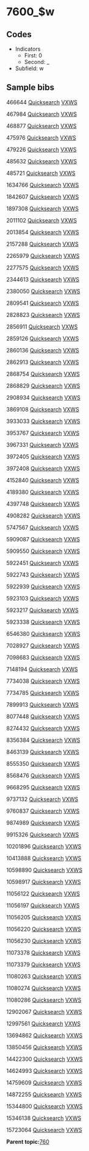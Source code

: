 # 7600\_$w

## Codes

-   Indicators
    -   First: 0
    -   Second: \_
-   Subfield: w

## Sample bibs

466644 [Quicksearch](https://search.library.yale.edu/catalog/466644) [VXWS](http://prodorbis.library.yale.edu:7014/vxws/GetHoldingsService?bibId=466644)

467984 [Quicksearch](https://search.library.yale.edu/catalog/467984) [VXWS](http://prodorbis.library.yale.edu:7014/vxws/GetHoldingsService?bibId=467984)

468877 [Quicksearch](https://search.library.yale.edu/catalog/468877) [VXWS](http://prodorbis.library.yale.edu:7014/vxws/GetHoldingsService?bibId=468877)

475976 [Quicksearch](https://search.library.yale.edu/catalog/475976) [VXWS](http://prodorbis.library.yale.edu:7014/vxws/GetHoldingsService?bibId=475976)

479226 [Quicksearch](https://search.library.yale.edu/catalog/479226) [VXWS](http://prodorbis.library.yale.edu:7014/vxws/GetHoldingsService?bibId=479226)

485632 [Quicksearch](https://search.library.yale.edu/catalog/485632) [VXWS](http://prodorbis.library.yale.edu:7014/vxws/GetHoldingsService?bibId=485632)

485721 [Quicksearch](https://search.library.yale.edu/catalog/485721) [VXWS](http://prodorbis.library.yale.edu:7014/vxws/GetHoldingsService?bibId=485721)

1634766 [Quicksearch](https://search.library.yale.edu/catalog/1634766) [VXWS](http://prodorbis.library.yale.edu:7014/vxws/GetHoldingsService?bibId=1634766)

1842607 [Quicksearch](https://search.library.yale.edu/catalog/1842607) [VXWS](http://prodorbis.library.yale.edu:7014/vxws/GetHoldingsService?bibId=1842607)

1897308 [Quicksearch](https://search.library.yale.edu/catalog/1897308) [VXWS](http://prodorbis.library.yale.edu:7014/vxws/GetHoldingsService?bibId=1897308)

2011102 [Quicksearch](https://search.library.yale.edu/catalog/2011102) [VXWS](http://prodorbis.library.yale.edu:7014/vxws/GetHoldingsService?bibId=2011102)

2013854 [Quicksearch](https://search.library.yale.edu/catalog/2013854) [VXWS](http://prodorbis.library.yale.edu:7014/vxws/GetHoldingsService?bibId=2013854)

2157288 [Quicksearch](https://search.library.yale.edu/catalog/2157288) [VXWS](http://prodorbis.library.yale.edu:7014/vxws/GetHoldingsService?bibId=2157288)

2265979 [Quicksearch](https://search.library.yale.edu/catalog/2265979) [VXWS](http://prodorbis.library.yale.edu:7014/vxws/GetHoldingsService?bibId=2265979)

2277575 [Quicksearch](https://search.library.yale.edu/catalog/2277575) [VXWS](http://prodorbis.library.yale.edu:7014/vxws/GetHoldingsService?bibId=2277575)

2344613 [Quicksearch](https://search.library.yale.edu/catalog/2344613) [VXWS](http://prodorbis.library.yale.edu:7014/vxws/GetHoldingsService?bibId=2344613)

2380050 [Quicksearch](https://search.library.yale.edu/catalog/2380050) [VXWS](http://prodorbis.library.yale.edu:7014/vxws/GetHoldingsService?bibId=2380050)

2809541 [Quicksearch](https://search.library.yale.edu/catalog/2809541) [VXWS](http://prodorbis.library.yale.edu:7014/vxws/GetHoldingsService?bibId=2809541)

2828823 [Quicksearch](https://search.library.yale.edu/catalog/2828823) [VXWS](http://prodorbis.library.yale.edu:7014/vxws/GetHoldingsService?bibId=2828823)

2856911 [Quicksearch](https://search.library.yale.edu/catalog/2856911) [VXWS](http://prodorbis.library.yale.edu:7014/vxws/GetHoldingsService?bibId=2856911)

2859126 [Quicksearch](https://search.library.yale.edu/catalog/2859126) [VXWS](http://prodorbis.library.yale.edu:7014/vxws/GetHoldingsService?bibId=2859126)

2860136 [Quicksearch](https://search.library.yale.edu/catalog/2860136) [VXWS](http://prodorbis.library.yale.edu:7014/vxws/GetHoldingsService?bibId=2860136)

2862913 [Quicksearch](https://search.library.yale.edu/catalog/2862913) [VXWS](http://prodorbis.library.yale.edu:7014/vxws/GetHoldingsService?bibId=2862913)

2868754 [Quicksearch](https://search.library.yale.edu/catalog/2868754) [VXWS](http://prodorbis.library.yale.edu:7014/vxws/GetHoldingsService?bibId=2868754)

2868829 [Quicksearch](https://search.library.yale.edu/catalog/2868829) [VXWS](http://prodorbis.library.yale.edu:7014/vxws/GetHoldingsService?bibId=2868829)

2908934 [Quicksearch](https://search.library.yale.edu/catalog/2908934) [VXWS](http://prodorbis.library.yale.edu:7014/vxws/GetHoldingsService?bibId=2908934)

3869108 [Quicksearch](https://search.library.yale.edu/catalog/3869108) [VXWS](http://prodorbis.library.yale.edu:7014/vxws/GetHoldingsService?bibId=3869108)

3933033 [Quicksearch](https://search.library.yale.edu/catalog/3933033) [VXWS](http://prodorbis.library.yale.edu:7014/vxws/GetHoldingsService?bibId=3933033)

3953767 [Quicksearch](https://search.library.yale.edu/catalog/3953767) [VXWS](http://prodorbis.library.yale.edu:7014/vxws/GetHoldingsService?bibId=3953767)

3967331 [Quicksearch](https://search.library.yale.edu/catalog/3967331) [VXWS](http://prodorbis.library.yale.edu:7014/vxws/GetHoldingsService?bibId=3967331)

3972405 [Quicksearch](https://search.library.yale.edu/catalog/3972405) [VXWS](http://prodorbis.library.yale.edu:7014/vxws/GetHoldingsService?bibId=3972405)

3972408 [Quicksearch](https://search.library.yale.edu/catalog/3972408) [VXWS](http://prodorbis.library.yale.edu:7014/vxws/GetHoldingsService?bibId=3972408)

4152840 [Quicksearch](https://search.library.yale.edu/catalog/4152840) [VXWS](http://prodorbis.library.yale.edu:7014/vxws/GetHoldingsService?bibId=4152840)

4189380 [Quicksearch](https://search.library.yale.edu/catalog/4189380) [VXWS](http://prodorbis.library.yale.edu:7014/vxws/GetHoldingsService?bibId=4189380)

4397748 [Quicksearch](https://search.library.yale.edu/catalog/4397748) [VXWS](http://prodorbis.library.yale.edu:7014/vxws/GetHoldingsService?bibId=4397748)

4908282 [Quicksearch](https://search.library.yale.edu/catalog/4908282) [VXWS](http://prodorbis.library.yale.edu:7014/vxws/GetHoldingsService?bibId=4908282)

5747567 [Quicksearch](https://search.library.yale.edu/catalog/5747567) [VXWS](http://prodorbis.library.yale.edu:7014/vxws/GetHoldingsService?bibId=5747567)

5909087 [Quicksearch](https://search.library.yale.edu/catalog/5909087) [VXWS](http://prodorbis.library.yale.edu:7014/vxws/GetHoldingsService?bibId=5909087)

5909550 [Quicksearch](https://search.library.yale.edu/catalog/5909550) [VXWS](http://prodorbis.library.yale.edu:7014/vxws/GetHoldingsService?bibId=5909550)

5922451 [Quicksearch](https://search.library.yale.edu/catalog/5922451) [VXWS](http://prodorbis.library.yale.edu:7014/vxws/GetHoldingsService?bibId=5922451)

5922743 [Quicksearch](https://search.library.yale.edu/catalog/5922743) [VXWS](http://prodorbis.library.yale.edu:7014/vxws/GetHoldingsService?bibId=5922743)

5922939 [Quicksearch](https://search.library.yale.edu/catalog/5922939) [VXWS](http://prodorbis.library.yale.edu:7014/vxws/GetHoldingsService?bibId=5922939)

5923103 [Quicksearch](https://search.library.yale.edu/catalog/5923103) [VXWS](http://prodorbis.library.yale.edu:7014/vxws/GetHoldingsService?bibId=5923103)

5923217 [Quicksearch](https://search.library.yale.edu/catalog/5923217) [VXWS](http://prodorbis.library.yale.edu:7014/vxws/GetHoldingsService?bibId=5923217)

5923338 [Quicksearch](https://search.library.yale.edu/catalog/5923338) [VXWS](http://prodorbis.library.yale.edu:7014/vxws/GetHoldingsService?bibId=5923338)

6546380 [Quicksearch](https://search.library.yale.edu/catalog/6546380) [VXWS](http://prodorbis.library.yale.edu:7014/vxws/GetHoldingsService?bibId=6546380)

7028927 [Quicksearch](https://search.library.yale.edu/catalog/7028927) [VXWS](http://prodorbis.library.yale.edu:7014/vxws/GetHoldingsService?bibId=7028927)

7098683 [Quicksearch](https://search.library.yale.edu/catalog/7098683) [VXWS](http://prodorbis.library.yale.edu:7014/vxws/GetHoldingsService?bibId=7098683)

7148194 [Quicksearch](https://search.library.yale.edu/catalog/7148194) [VXWS](http://prodorbis.library.yale.edu:7014/vxws/GetHoldingsService?bibId=7148194)

7734038 [Quicksearch](https://search.library.yale.edu/catalog/7734038) [VXWS](http://prodorbis.library.yale.edu:7014/vxws/GetHoldingsService?bibId=7734038)

7734785 [Quicksearch](https://search.library.yale.edu/catalog/7734785) [VXWS](http://prodorbis.library.yale.edu:7014/vxws/GetHoldingsService?bibId=7734785)

7899913 [Quicksearch](https://search.library.yale.edu/catalog/7899913) [VXWS](http://prodorbis.library.yale.edu:7014/vxws/GetHoldingsService?bibId=7899913)

8077448 [Quicksearch](https://search.library.yale.edu/catalog/8077448) [VXWS](http://prodorbis.library.yale.edu:7014/vxws/GetHoldingsService?bibId=8077448)

8274432 [Quicksearch](https://search.library.yale.edu/catalog/8274432) [VXWS](http://prodorbis.library.yale.edu:7014/vxws/GetHoldingsService?bibId=8274432)

8356384 [Quicksearch](https://search.library.yale.edu/catalog/8356384) [VXWS](http://prodorbis.library.yale.edu:7014/vxws/GetHoldingsService?bibId=8356384)

8463139 [Quicksearch](https://search.library.yale.edu/catalog/8463139) [VXWS](http://prodorbis.library.yale.edu:7014/vxws/GetHoldingsService?bibId=8463139)

8555350 [Quicksearch](https://search.library.yale.edu/catalog/8555350) [VXWS](http://prodorbis.library.yale.edu:7014/vxws/GetHoldingsService?bibId=8555350)

8568476 [Quicksearch](https://search.library.yale.edu/catalog/8568476) [VXWS](http://prodorbis.library.yale.edu:7014/vxws/GetHoldingsService?bibId=8568476)

9668295 [Quicksearch](https://search.library.yale.edu/catalog/9668295) [VXWS](http://prodorbis.library.yale.edu:7014/vxws/GetHoldingsService?bibId=9668295)

9737132 [Quicksearch](https://search.library.yale.edu/catalog/9737132) [VXWS](http://prodorbis.library.yale.edu:7014/vxws/GetHoldingsService?bibId=9737132)

9760837 [Quicksearch](https://search.library.yale.edu/catalog/9760837) [VXWS](http://prodorbis.library.yale.edu:7014/vxws/GetHoldingsService?bibId=9760837)

9874989 [Quicksearch](https://search.library.yale.edu/catalog/9874989) [VXWS](http://prodorbis.library.yale.edu:7014/vxws/GetHoldingsService?bibId=9874989)

9915326 [Quicksearch](https://search.library.yale.edu/catalog/9915326) [VXWS](http://prodorbis.library.yale.edu:7014/vxws/GetHoldingsService?bibId=9915326)

10201896 [Quicksearch](https://search.library.yale.edu/catalog/10201896) [VXWS](http://prodorbis.library.yale.edu:7014/vxws/GetHoldingsService?bibId=10201896)

10413888 [Quicksearch](https://search.library.yale.edu/catalog/10413888) [VXWS](http://prodorbis.library.yale.edu:7014/vxws/GetHoldingsService?bibId=10413888)

10598890 [Quicksearch](https://search.library.yale.edu/catalog/10598890) [VXWS](http://prodorbis.library.yale.edu:7014/vxws/GetHoldingsService?bibId=10598890)

10598917 [Quicksearch](https://search.library.yale.edu/catalog/10598917) [VXWS](http://prodorbis.library.yale.edu:7014/vxws/GetHoldingsService?bibId=10598917)

11056122 [Quicksearch](https://search.library.yale.edu/catalog/11056122) [VXWS](http://prodorbis.library.yale.edu:7014/vxws/GetHoldingsService?bibId=11056122)

11056197 [Quicksearch](https://search.library.yale.edu/catalog/11056197) [VXWS](http://prodorbis.library.yale.edu:7014/vxws/GetHoldingsService?bibId=11056197)

11056205 [Quicksearch](https://search.library.yale.edu/catalog/11056205) [VXWS](http://prodorbis.library.yale.edu:7014/vxws/GetHoldingsService?bibId=11056205)

11056220 [Quicksearch](https://search.library.yale.edu/catalog/11056220) [VXWS](http://prodorbis.library.yale.edu:7014/vxws/GetHoldingsService?bibId=11056220)

11056230 [Quicksearch](https://search.library.yale.edu/catalog/11056230) [VXWS](http://prodorbis.library.yale.edu:7014/vxws/GetHoldingsService?bibId=11056230)

11073378 [Quicksearch](https://search.library.yale.edu/catalog/11073378) [VXWS](http://prodorbis.library.yale.edu:7014/vxws/GetHoldingsService?bibId=11073378)

11073379 [Quicksearch](https://search.library.yale.edu/catalog/11073379) [VXWS](http://prodorbis.library.yale.edu:7014/vxws/GetHoldingsService?bibId=11073379)

11080263 [Quicksearch](https://search.library.yale.edu/catalog/11080263) [VXWS](http://prodorbis.library.yale.edu:7014/vxws/GetHoldingsService?bibId=11080263)

11080274 [Quicksearch](https://search.library.yale.edu/catalog/11080274) [VXWS](http://prodorbis.library.yale.edu:7014/vxws/GetHoldingsService?bibId=11080274)

11080286 [Quicksearch](https://search.library.yale.edu/catalog/11080286) [VXWS](http://prodorbis.library.yale.edu:7014/vxws/GetHoldingsService?bibId=11080286)

12902067 [Quicksearch](https://search.library.yale.edu/catalog/12902067) [VXWS](http://prodorbis.library.yale.edu:7014/vxws/GetHoldingsService?bibId=12902067)

12997561 [Quicksearch](https://search.library.yale.edu/catalog/12997561) [VXWS](http://prodorbis.library.yale.edu:7014/vxws/GetHoldingsService?bibId=12997561)

13694862 [Quicksearch](https://search.library.yale.edu/catalog/13694862) [VXWS](http://prodorbis.library.yale.edu:7014/vxws/GetHoldingsService?bibId=13694862)

13850456 [Quicksearch](https://search.library.yale.edu/catalog/13850456) [VXWS](http://prodorbis.library.yale.edu:7014/vxws/GetHoldingsService?bibId=13850456)

14422300 [Quicksearch](https://search.library.yale.edu/catalog/14422300) [VXWS](http://prodorbis.library.yale.edu:7014/vxws/GetHoldingsService?bibId=14422300)

14624993 [Quicksearch](https://search.library.yale.edu/catalog/14624993) [VXWS](http://prodorbis.library.yale.edu:7014/vxws/GetHoldingsService?bibId=14624993)

14759609 [Quicksearch](https://search.library.yale.edu/catalog/14759609) [VXWS](http://prodorbis.library.yale.edu:7014/vxws/GetHoldingsService?bibId=14759609)

14872255 [Quicksearch](https://search.library.yale.edu/catalog/14872255) [VXWS](http://prodorbis.library.yale.edu:7014/vxws/GetHoldingsService?bibId=14872255)

15344800 [Quicksearch](https://search.library.yale.edu/catalog/15344800) [VXWS](http://prodorbis.library.yale.edu:7014/vxws/GetHoldingsService?bibId=15344800)

15346138 [Quicksearch](https://search.library.yale.edu/catalog/15346138) [VXWS](http://prodorbis.library.yale.edu:7014/vxws/GetHoldingsService?bibId=15346138)

15723064 [Quicksearch](https://search.library.yale.edu/catalog/15723064) [VXWS](http://prodorbis.library.yale.edu:7014/vxws/GetHoldingsService?bibId=15723064)

**Parent topic:**[760](../../tags/760/760.md)

